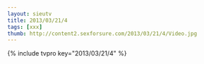 ```yaml
--- 
layout: sieutv
title: 2013/03/21/4
tags: [xxx]
thumb: http://content2.sexforsure.com/2013/03/21/4/Video.jpg
---
```

{% include tvpro key="2013/03/21/4" %} 
